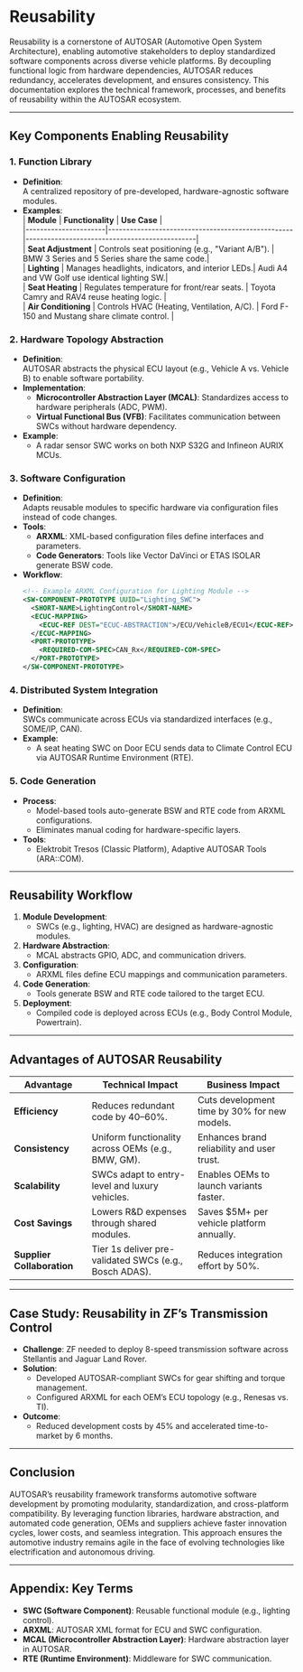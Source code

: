 # Reusability  

Reusability is a cornerstone of AUTOSAR (Automotive Open System Architecture), enabling automotive stakeholders to deploy standardized software components across diverse vehicle platforms. By decoupling functional logic from hardware dependencies, AUTOSAR reduces redundancy, accelerates development, and ensures consistency. This documentation explores the technical framework, processes, and benefits of reusability within the AUTOSAR ecosystem.  

---

## **Key Components Enabling Reusability**  

### **1. Function Library**  
- **Definition**:  
  A centralized repository of pre-developed, hardware-agnostic software modules.  
- **Examples**:  
  | **Module**           | **Functionality**                                  | **Use Case**                                   |  
  |----------------------|---------------------------------------------------|-----------------------------------------------|  
  | **Seat Adjustment**  | Controls seat positioning (e.g., "Variant A/B").  | BMW 3 Series and 5 Series share the same code.|  
  | **Lighting**         | Manages headlights, indicators, and interior LEDs.| Audi A4 and VW Golf use identical lighting SW.|  
  | **Seat Heating**     | Regulates temperature for front/rear seats.       | Toyota Camry and RAV4 reuse heating logic.    |  
  | **Air Conditioning** | Controls HVAC (Heating, Ventilation, A/C).        | Ford F-150 and Mustang share climate control. |  

### **2. Hardware Topology Abstraction**  
- **Definition**:  
  AUTOSAR abstracts the physical ECU layout (e.g., Vehicle A vs. Vehicle B) to enable software portability.  
- **Implementation**:  
  - **Microcontroller Abstraction Layer (MCAL)**: Standardizes access to hardware peripherals (ADC, PWM).  
  - **Virtual Functional Bus (VFB)**: Facilitates communication between SWCs without hardware dependency.  
- **Example**:  
  - A radar sensor SWC works on both NXP S32G and Infineon AURIX MCUs.  

### **3. Software Configuration**  
- **Definition**:  
  Adapts reusable modules to specific hardware via configuration files instead of code changes.  
- **Tools**:  
  - **ARXML**: XML-based configuration files define interfaces and parameters.  
  - **Code Generators**: Tools like Vector DaVinci or ETAS ISOLAR generate BSW code.  
- **Workflow**:  
  ```xml  
  <!-- Example ARXML Configuration for Lighting Module -->  
  <SW-COMPONENT-PROTOTYPE UUID="Lighting_SWC">  
    <SHORT-NAME>LightingControl</SHORT-NAME>  
    <ECUC-MAPPING>  
      <ECUC-REF DEST="ECUC-ABSTRACTION">/ECU/VehicleB/ECU1</ECUC-REF>  
    </ECUC-MAPPING>  
    <PORT-PROTOTYPE>  
      <REQUIRED-COM-SPEC>CAN_Rx</REQUIRED-COM-SPEC>  
    </PORT-PROTOTYPE>  
  </SW-COMPONENT-PROTOTYPE>  
  ```  

### **4. Distributed System Integration**  
- **Definition**:  
  SWCs communicate across ECUs via standardized interfaces (e.g., SOME/IP, CAN).  
- **Example**:  
  - A seat heating SWC on Door ECU sends data to Climate Control ECU via AUTOSAR Runtime Environment (RTE).  

### **5. Code Generation**  
- **Process**:  
  - Model-based tools auto-generate BSW and RTE code from ARXML configurations.  
  - Eliminates manual coding for hardware-specific layers.  
- **Tools**:  
  - Elektrobit Tresos (Classic Platform), Adaptive AUTOSAR Tools (ARA::COM).  

---

## **Reusability Workflow**  

1. **Module Development**:  
   - SWCs (e.g., lighting, HVAC) are designed as hardware-agnostic modules.  
2. **Hardware Abstraction**:  
   - MCAL abstracts GPIO, ADC, and communication drivers.  
3. **Configuration**:  
   - ARXML files define ECU mappings and communication parameters.  
4. **Code Generation**:  
   - Tools generate BSW and RTE code tailored to the target ECU.  
5. **Deployment**:  
   - Compiled code is deployed across ECUs (e.g., Body Control Module, Powertrain).  

---

## **Advantages of AUTOSAR Reusability**  

| **Advantage**          | **Technical Impact**                                | **Business Impact**                          |  
|-------------------------|----------------------------------------------------|----------------------------------------------|  
| **Efficiency**          | Reduces redundant code by 40–60%.                  | Cuts development time by 30% for new models. |  
| **Consistency**         | Uniform functionality across OEMs (e.g., BMW, GM). | Enhances brand reliability and user trust.   |  
| **Scalability**         | SWCs adapt to entry-level and luxury vehicles.     | Enables OEMs to launch variants faster.      |  
| **Cost Savings**        | Lowers R&D expenses through shared modules.        | Saves $5M+ per vehicle platform annually.    |  
| **Supplier Collaboration** | Tier 1s deliver pre-validated SWCs (e.g., Bosch ADAS). | Reduces integration effort by 50%.          |  

---

## **Case Study: Reusability in ZF’s Transmission Control**  
- **Challenge**: ZF needed to deploy 8-speed transmission software across Stellantis and Jaguar Land Rover.  
- **Solution**:  
  - Developed AUTOSAR-compliant SWCs for gear shifting and torque management.  
  - Configured ARXML for each OEM’s ECU topology (e.g., Renesas vs. TI).  
- **Outcome**:  
  - Reduced development costs by 45% and accelerated time-to-market by 6 months.  

---

## **Conclusion**  
AUTOSAR’s reusability framework transforms automotive software development by promoting modularity, standardization, and cross-platform compatibility. By leveraging function libraries, hardware abstraction, and automated code generation, OEMs and suppliers achieve faster innovation cycles, lower costs, and seamless integration. This approach ensures the automotive industry remains agile in the face of evolving technologies like electrification and autonomous driving.  

---

## **Appendix: Key Terms**  
- **SWC (Software Component)**: Reusable functional module (e.g., lighting control).  
- **ARXML**: AUTOSAR XML format for ECU and SWC configuration.  
- **MCAL (Microcontroller Abstraction Layer)**: Hardware abstraction layer in AUTOSAR.  
- **RTE (Runtime Environment)**: Middleware for SWC communication.  
